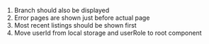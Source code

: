 1. Branch should also be displayed
2. Error pages are shown just before actual page 
3. Most recent listings should be shown first
4. Move userId from local storage and userRole to root component 